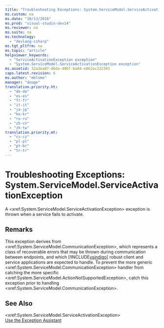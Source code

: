 ```yaml
---
title: "Troubleshooting Exceptions: System.ServiceModel.ServiceActivationException"
ms.custom: na
ms.date: "10/13/2016"
ms.prod: "visual-studio-dev14"
ms.reviewer: na
ms.suite: na
ms.technology: 
  - "devlang-csharp"
ms.tgt_pltfrm: na
ms.topic: "article"
helpviewer_keywords: 
  - "ServiceActivationException exception"
  - "System.ServiceModel.ServiceActivationException exception"
ms.assetid: 32a3ea87-d6da-40bf-ba04-e862ac122391
caps.latest.revision: 6
ms.author: "mblome"
manager: "douge"
translation.priority.ht: 
  - "de-de"
  - "es-es"
  - "fr-fr"
  - "it-it"
  - "ja-jp"
  - "ko-kr"
  - "ru-ru"
  - "zh-cn"
  - "zh-tw"
translation.priority.mt: 
  - "cs-cz"
  - "pl-pl"
  - "pt-br"
  - "tr-tr"
---
```

# Troubleshooting Exceptions: System.ServiceModel.ServiceActivationException
A \<xref:System.ServiceModel.ServiceActivationException> exception is thrown when a service fails to activate.  
  
## Remarks  
 This exception derives from \<xref:System.ServiceModel.CommunicationException>, which represents a class of recoverable errors that may be thrown during communication between endpoints, and which [!INCLUDE[vsindigo](../datatools/includes/vsindigo_md.md)] robust client and service applications are expected to handle. To prevent the more generic \<xref:System.ServiceModel.CommunicationException> handler from catching the more specific \<xref:System.ServiceModel.ActionNotSupportedException>, catch this exception prior to handling \<xref:System.ServiceModel.CommunicationException>.  
  
## See Also  
 \<xref:System.ServiceModel.ServiceActivationException>   
 [Use the Exception Assistant](../Topic/How%20to:%20Use%20the%20Exception%20Assistant.md)